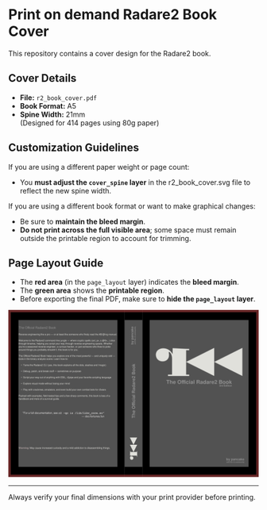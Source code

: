 # Print on demand Radare2 Book Cover

This repository contains a cover design for the Radare2 book.

## Cover Details

- **File:** `r2_book_cover.pdf`
- **Book Format:** A5
- **Spine Width:** 21mm  
  (Designed for 414 pages using 80g paper)

## Customization Guidelines

If you are using a different paper weight or page count:
- You **must adjust the `cover_spine` layer** in the r2_book_cover.svg  file to reflect the new spine width.

If you are using a different book format or want to make graphical changes:
- Be sure to **maintain the bleed margin**.
- **Do not print across the full visible area**; some space must remain outside the printable region to account for trimming.

## Page Layout Guide

- The **red area** (in the `page_layout` layer) indicates the **bleed margin**.
- The **green area** shows the **printable region**.
- Before exporting the final PDF, make sure to **hide the `page_layout` layer**.

![Cover Layout Guide](r2_book_cover.png)

---

Always verify your final dimensions with your print provider before printing.

